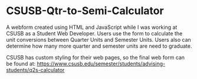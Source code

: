 # CSUSB-Qtr-to-Semi-Calculator
A webform created using HTML and JavaScript while I was working at CSUSB as a Student Web Developer. Users use the form to calculate the unit conversions between Quarter Units and Semester Units. Users also can determine how many more quarter and semester units are need to graduate.

CSUSB has custom styling for their web pages, so the final web form can be found at: https://www.csusb.edu/semester/students/advising-students/q2s-calculator
